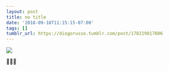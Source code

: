 ```yaml
---
layout: post
title: no title
date: '2018-09-18T11:15:15-07:00'
tags: []
tumblr_url: https://diogorusso.tumblr.com/post/178219817606
---
```

 ![]({{site.baseurl}}/tumblr_files/tumblr_pf9k1fzmcw1qammdvo1_1280.jpg)  

🐹🐰🐯
